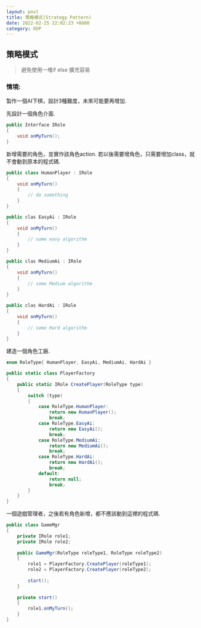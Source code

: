 ```yaml
---
layout: post
title: 策略模式(Strategy Pattern)
date: 2022-02-25 22:02:23 +0800
category: OOP
---
```

## 策略模式
> 避免使用一堆if else
> 擴充容易
   
   
### 情境:
製作一個AI下棋，設計3種難度，未來可能要再增加.  

先設計一個角色介面.
```c#
public Interface IRole
{
	void onMyTurn();
}
```
新增需要的角色，並實作該角色action.
若以後需要增角色，只需要增加class，就不會動到原本的程式碼.
```c#
public class HumanPlayer : IRole
{
	void onMyTurn()
	{
		// do something 
	}
}

public clas EasyAi : IRole
{
	void onMyTurn()
	{
		// some easy algorithm
	}
}

public clas MediumAi : IRole
{
	void onMyTurn()
	{
		// some Medium algorithm
	}
}

public clas HardAi : IRole
{
	void onMyTurn()
	{
		// some Hard algorithm
	}
}
```
建造一個角色工廠.
```c#
enum RoleType{ HumanPlayer, EasyAi, MediumAi, HardAi }

public static class PlayerFactory
{
	public static IRole CreatePlayer(RoleType type)
	{
		switch (type)
		{
			case RoleType.HumanPlayer:
				return new HumanPlayer();
				break;
			case RoleType.EasyAi:
				return new EasyAi();
				break;
			case RoleType.MediumAi:
				return new MediumAi();
				break;
			case RoleType.HardAi:
				return new HardAi();
				break;				
			default:
				return null;
				break;
		}
	}
}
```
一個遊戲管理者，之後若有角色新增，都不應該動到這裡的程式碼.
```c#
public class GameMgr 
{
	private IRole role1;
	private IRole role2;
	
	public GameMgr(RoleType roleType1, RoleType roleType2)
	{
		role1 = PlayerFactory.CreatePlayer(roleType1);
		role2 = PlayerFactory.CreatePlayer(roleType2);
		
		start();
	}
	
	private start()
	{
		role1.onMyTurn();
	}
}

```
